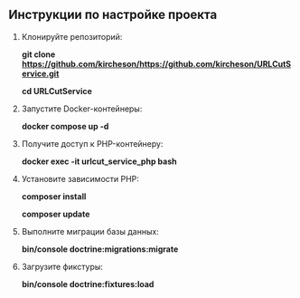 ## Инструкции по настройке проекта

1. Клонируйте репозиторий:

   **git clone https://github.com/kircheson/https://github.com/kircheson/URLCutService.git**

   **cd URLCutService**

2. Запустите Docker-контейнеры:

   **docker compose up -d**

3. Получите доступ к PHP-контейнеру:

   **docker exec -it urlcut_service_php bash**

4. Установите зависимости PHP:

   **composer install**

   **composer update**

5. Выполните миграции базы данных:

   **bin/console doctrine:migrations:migrate**

6. Загрузите фикстуры:

   **bin/console doctrine:fixtures:load**